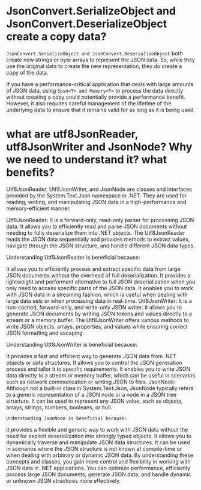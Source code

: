 # JsonConvert.SerializeObject and JsonConvert.DeserializeObject create a copy data?

`JsonConvert.SerializeObject and JsonConvert.DeserializeObject` both create new strings or byte arrays to represent the JSON data. So, while they use the original data to create the new representation, they do create a copy of the data.

If you have a performance-critical application that deals with large amounts of JSON data, using `Span<T> and Memory<T>` to process the data directly without creating a copy could potentially provide a performance benefit. However, it also requires careful management of the lifetime of the underlying data to ensure that it remains valid for as long as it is being used.

# what are utf8JsonReader, utf8JsonWriter and JsonNode? Why we need to understand it? what benefits?
Utf8JsonReader, Utf8JsonWriter, and JsonNode are classes and interfaces provided by the System.Text.Json namespace in .NET. They are used for reading, writing, and manipulating JSON data in a high-performance and memory-efficient manner.

Utf8JsonReader: It is a forward-only, read-only parser for processing JSON data. It allows you to efficiently read and parse JSON documents without needing to fully deserialize them into .NET objects. The Utf8JsonReader reads the JSON data sequentially and provides methods to extract values, navigate through the JSON structure, and handle different JSON data types.

Understanding Utf8JsonReader is beneficial because:

It allows you to efficiently process and extract specific data from large JSON documents without the overhead of full deserialization.
It provides a lightweight and performant alternative to full JSON deserialization when you only need to access specific parts of the JSON data.
It enables you to work with JSON data in a streaming fashion, which is useful when dealing with large data sets or when processing data in real-time.
Utf8JsonWriter: It is a non-cached, forward-only, and write-only JSON writer. It allows you to generate JSON documents by writing JSON tokens and values directly to a stream or a memory buffer. The Utf8JsonWriter offers various methods to write JSON objects, arrays, properties, and values while ensuring correct JSON formatting and escaping.

Understanding Utf8JsonWriter is beneficial because:

It provides a fast and efficient way to generate JSON data from .NET objects or data structures.
It allows you to control the JSON generation process and tailor it to specific requirements.
It enables you to write JSON data directly to a stream or memory buffer, which can be useful in scenarios such as network communication or writing JSON to files.
JsonNode: Although not a built-in class in System.Text.Json, JsonNode typically refers to a generic representation of a JSON node or a node in a JSON tree structure. It can be used to represent any JSON value, such as objects, arrays, strings, numbers, booleans, or null.

`Understanding JsonNode is beneficial because:`

It provides a flexible and generic way to work with JSON data without the need for explicit deserialization into strongly typed objects.
It allows you to dynamically traverse and manipulate JSON data structures.
It can be used in scenarios where the JSON structure is not known at compile-time or when dealing with arbitrary or dynamic JSON data.
By understanding these concepts and classes, you gain more control and flexibility in working with JSON data in .NET applications. You can optimize performance, efficiently process large JSON documents, generate JSON data, and handle dynamic or unknown JSON structures more effectively.